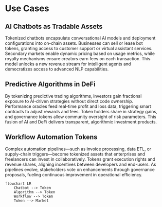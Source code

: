 # Use Cases

## AI Chatbots as Tradable Assets

Tokenized chatbots encapsulate conversational AI models and deployment configurations into on-chain assets. Businesses can sell or lease bot tokens, granting access to customer support or virtual assistant services. Secondary markets enable dynamic pricing based on usage metrics, while royalty mechanisms ensure creators earn fees on each transaction. This model unlocks a new revenue stream for intelligent agents and democratizes access to advanced NLP capabilities.

## Predictive Algorithms in DeFi

By tokenizing predictive trading algorithms, investors gain fractional exposure to AI-driven strategies without direct code ownership. Performance oracles feed real-time profit and loss data, triggering smart contracts to adjust rewards and fees. Token holders share in strategy gains, and governance tokens allow community oversight of risk parameters. This fusion of AI and DeFi delivers transparent, algorithmic investment products.

## Workflow Automation Tokens

Complex automation pipelines—such as invoice processing, data ETL, or supply-chain triggers—become tokenized assets that enterprises and freelancers can invest in collaboratively. Tokens grant execution rights and revenue shares, aligning incentives between developers and end-users. As pipelines evolve, stakeholders vote on enhancements through governance proposals, fueling continuous improvement in operational efficiency.

```mermaid
flowchart LR
    Chatbot --> Token
    Algorithm --> Token
    Workflow --> Token
    Token --> Market
```